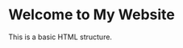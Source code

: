 <!DOCTYPE html>
<html lang="en">
<head>
    <meta charset="UTF-8">
    <meta name="viewport" content="width=device-width, initial-scale=1.0">
    <title>Basic HTML Template</title>
</head>
<body>
    <h1>Welcome to My Website</h1>
    <p>This is a basic HTML structure.</p>
</body>
</html>
